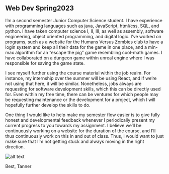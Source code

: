 ## Web Dev Spring2023

I’m a second semester Junior Computer Science student. I have experience with programming languages such as java, JavaScript, html/css, SQL, and python. I have taken computer science I, II, III, as well as assembly, software engineering, object oriented programming, and digital logic. I’ve worked on programs, such as a website for the Humans Versus Zombies club to have a login system and keep all their data for the game in one place, and a min-max algorithm for an “escape the pig” game resembling cool-math games. I have collaborated on a dungeon game within unreal engine where I was responsible for saving the game state.

I see myself further using the course material within the job realm. For instance, my internship over the summer will be using React, and if we’re not using that here, it will be similar. Nonetheless, jobs always are requesting for software development skills, which this can be directly used for. Even within my free time, there can be ventures for which people may be requesting maintenance or the development for a project, which I will hopefully further develop the skills to do.
	
One thing I would like to help make my semester flow easier is to give fully honest and developmental feedback whenever I periodically present my current progress to you towards my assignment. I believe we’ll be continuously working on a website for the duration of the course, and I’ll thus continuously work on this in and out of class. Thus, I would want to just make sure that I’m not getting stuck and always moving in the right direction.

![alt text](https://i.postimg.cc/bv55DK8R/introImg.png)


Best, Tanner
